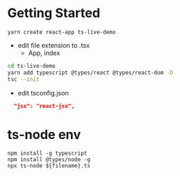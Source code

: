 # Getting Started

```
yarn create react-app ts-live-demo
```

* edit file extension to .tsx
  - App, index

```bash
cd ts-live-demo
yarn add typescript @types/react @types/react-dom -D
tsc --init
```

* edit tsconfig.json
```json
  "jsx": "react-jsx",
```

# ts-node env

```
npm install -g typescript
npm install @types/node -g
npx ts-node ${filename}.ts
```
